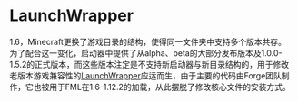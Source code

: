 # LaunchWrapper

1.6，Minecraft更换了游戏目录的结构，使得同一文件夹中支持多个版本共存。  
为了配合这一变化，启动器中提供了从alpha、beta的大部分发布版本及1.0.0-1.5.2的正式版本，而这些版本注定是不支持新启动器与新目录结构的，用于修改老版本游戏兼容性的[LaunchWrapper](https://github.com/Mojang/LegacyLauncher)应运而生，由于主要的代码由Forge团队制作，它也被用于FML在1.6-1.12.2的加载，从此摆脱了修改核心文件的安装方式。

